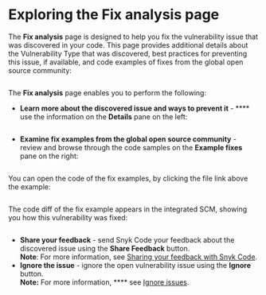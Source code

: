 # Exploring the Fix analysis page

The **Fix analysis** page is designed to help you fix the vulnerability issue that was discovered in your code. This page provides additional details about the Vulnerability Type that was discovered, best practices for preventing this issue, if available, and code examples of fixes from the global open source community:

<figure><img src="../../../../../.gitbook/assets/Snyk Code - Results - Issues - Fix analysis page - 2.png" alt=""><figcaption></figcaption></figure>

The **Fix analysis** page enables you to perform the following:

* **Learn more about the discovered issue and ways to prevent it** - \*\*\*\* use the information on the **Details** pane on the left:

<figure><img src="../../../../../.gitbook/assets/Snyk Code - Results - Issues - Fix analysis page - Details pane.png" alt=""><figcaption></figcaption></figure>

* **Examine fix examples from the global open source community** - review and browse through the code samples on the **Example fixes** pane on the right:

<figure><img src="../../../../../.gitbook/assets/Snyk Code - Results - Issues - Fix analysis page - Examples pane.png" alt=""><figcaption></figcaption></figure>

You can open the code of the fix examples, by clicking the file link above the example:

<figure><img src="../../../../../.gitbook/assets/Snyk Code - Results - Issues - Fix analysis page - Examples pane - link to code.png" alt=""><figcaption></figcaption></figure>

The code diff of the fix example appears in the integrated SCM, showing you how this vulnerability was fixed:

<figure><img src="../../../../../.gitbook/assets/Snyk Code - Results - Issues - Fix analysis page - Examples pane - link - code.png" alt=""><figcaption></figcaption></figure>

* **Share your feedback** - send Snyk Code your feedback about the discovered issue using the **Share Feedback** button.\
  **Note**: For more information, see [Sharing your feedback with Snyk Code](https://docs.snyk.io/products/snyk-code/exploring-and-working-with-the-snyk-code-results/sharing-your-feedback-with-snyk-code).
* **Ignore the issue** - ignore the open vulnerability issue using the **Ignore** button.\
  **Note:** For more information, \*\*\*\* see [Ignore issues](https://docs.snyk.io/features/fixing-and-prioritizing-issues/issue-management/ignore-issues).

